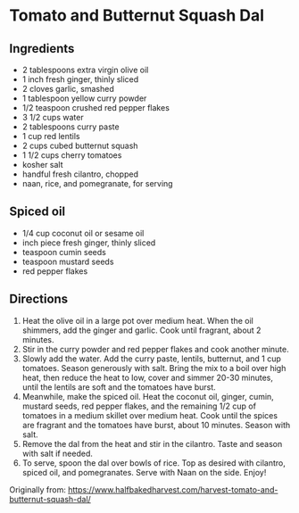 Tomato and Butternut Squash Dal
============

Ingredients
-----------
 * 2 tablespoons extra virgin olive oil
 * 1 inch fresh ginger, thinly sliced
 * 2 cloves garlic, smashed
 * 1 tablespoon yellow curry powder
 * 1/2 teaspoon crushed red pepper flakes
 * 3 1/2 cups water
 * 2 tablespoons curry paste
 * 1 cup red lentils
 * 2 cups cubed butternut squash
 * 1 1/2 cups cherry tomatoes
 * kosher salt
 * handful fresh cilantro, chopped
 * naan, rice, and pomegranate, for serving

Spiced oil
-----------
 * 1/4 cup coconut oil or sesame oil
 * inch piece fresh ginger, thinly sliced
 * teaspoon cumin seeds
 * teaspoon mustard seeds
 * red pepper flakes

Directions
-----------
 1. Heat the olive oil in a large pot over medium heat. When the oil shimmers, add the ginger and garlic. Cook until fragrant, about 2 minutes.
 1. Stir in the curry powder and red pepper flakes and cook another minute.
 1. Slowly add the water. Add the curry paste, lentils, butternut, and 1 cup tomatoes. Season generously with salt. Bring the mix to a boil over high heat, then reduce the heat to low, cover and simmer 20-30 minutes, until the lentils are soft and the tomatoes have burst.
 1. Meanwhile, make the spiced oil. Heat the coconut oil, ginger, cumin, mustard seeds, red pepper flakes, and the remaining 1/2 cup of tomatoes in a medium skillet over medium heat. Cook until the spices are fragrant and the tomatoes have burst, about 10 minutes. Season with salt. 
 1. Remove the dal from the heat and stir in the cilantro. Taste and season with salt if needed. 
 1. To serve, spoon the dal over bowls of rice. Top as desired with cilantro, spiced oil, and pomegranates. Serve with Naan on the side. Enjoy!

Originally from:
  https://www.halfbakedharvest.com/harvest-tomato-and-butternut-squash-dal/
